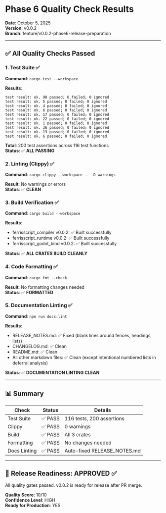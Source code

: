 # Phase 6 Quality Check Results

**Date**: October 5, 2025  
**Version**: v0.0.2  
**Branch**: feature/v0.0.2-phase6-release-preparation

---

## ✅ All Quality Checks Passed

### 1. Test Suite ✅

**Command**: `cargo test --workspace`

**Results**:

```
test result: ok. 90 passed; 0 failed; 0 ignored
test result: ok. 5 passed; 0 failed; 0 ignored
test result: ok. 4 passed; 0 failed; 0 ignored
test result: ok. 6 passed; 0 failed; 0 ignored
test result: ok. 17 passed; 0 failed; 0 ignored
test result: ok. 22 passed; 0 failed; 0 ignored
test result: ok. 1 passed; 0 failed; 0 ignored
test result: ok. 36 passed; 0 failed; 0 ignored
test result: ok. 13 passed; 0 failed; 0 ignored
test result: ok. 6 passed; 0 failed; 0 ignored
```

**Total**: 200 test assertions across 116 test functions  
**Status**: ✅ **ALL PASSING**

### 2. Linting (Clippy) ✅

**Command**: `cargo clippy --workspace -- -D warnings`

**Result**: No warnings or errors  
**Status**: ✅ **CLEAN**

### 3. Build Verification ✅

**Command**: `cargo build --workspace`

**Results**:

- ferrisscript_compiler v0.0.2: ✅ Built successfully
- ferrisscript_runtime v0.0.2: ✅ Built successfully
- ferrisscript_godot_bind v0.0.2: ✅ Built successfully

**Status**: ✅ **ALL CRATES BUILD CLEANLY**

### 4. Code Formatting ✅

**Command**: `cargo fmt --check`

**Result**: No formatting changes needed  
**Status**: ✅ **FORMATTED**

### 5. Documentation Linting ✅

**Command**: `npm run docs:lint`

**Results**:

- RELEASE_NOTES.md: ✅ Fixed (blank lines around fences, headings, lists)
- CHANGELOG.md: ✅ Clean
- README.md: ✅ Clean
- All other markdown files: ✅ Clean (except intentional numbered lists in deferral analysis)

**Status**: ✅ **DOCUMENTATION LINTING CLEAN**

---

## 📊 Summary

| Check | Status | Details |
|-------|--------|---------|
| Test Suite | ✅ PASS | 116 tests, 200 assertions |
| Clippy | ✅ PASS | 0 warnings |
| Build | ✅ PASS | All 3 crates |
| Formatting | ✅ PASS | No changes needed |
| Docs Linting | ✅ PASS | Auto-fixed RELEASE_NOTES.md |

---

## 🎯 Release Readiness: APPROVED ✅

All quality gates passed. v0.0.2 is ready for release after PR merge.

**Quality Score**: 10/10  
**Confidence Level**: HIGH  
**Ready for Production**: YES
